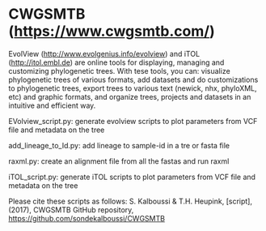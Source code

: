 # CWGSMTB (https://www.cwgsmtb.com/)

EvolView (http://www.evolgenius.info/evolview) and iTOL (http://itol.embl.de) are online tools for displaying, managing and customizing phylogenetic trees.
With tese tools, you can:
visualize phylogenetic trees of various formats, add datasets and do customizations to phylogenetic trees, export trees to various text (newick, nhx, phyloXML, etc) and graphic formats, and organize trees, projects and datasets in an intuitive and efficient way.

EVolview_script.py: generate evolview scripts to plot parameters from VCF file and metadata on the tree

add_lineage_to_Id.py: add lineage to sample-id in a tre or fasta file

raxml.py: create an alignment file from all the fastas and run raxml

iTOL_script.py: generate iTOL scripts to plot parameters from VCF file and metadata on the tree






Please cite these scripts as follows:
S. Kalboussi & T.H. Heupink, [script], (2017), CWGSMTB GitHub repository, https://github.com/sondekalboussi/CWGSMTB

